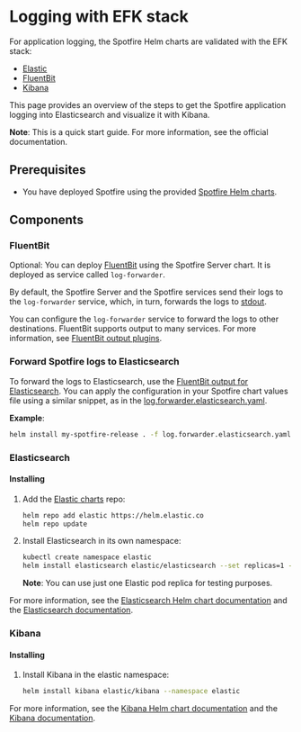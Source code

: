 # Logging with EFK stack

For application logging, the Spotfire Helm charts are validated with the EFK stack: 
- [Elastic](https://www.elastic.co/elasticsearch/)
- [FluentBit](https://fluentbit.io/)
- [Kibana](https://www.elastic.co/kibana/)

This page provides an overview of the steps to get the Spotfire application logging into Elasticsearch and visualize it with Kibana.

**Note**: This is a quick start guide. For more information, see the official documentation.

## Prerequisites

- You have deployed Spotfire using the provided [Spotfire Helm charts](../helm/README.md).

## Components

### FluentBit

Optional: You can deploy [FluentBit](https://fluentbit.io/) using the Spotfire Server chart. It is deployed as service called `log-forwarder`.

By default, the Spotfire Server and the Spotfire services send their logs to the `log-forwarder` service, which, in turn, forwards the logs to [stdout](https://docs.fluentbit.io/manual/pipeline/outputs/standard-output).

You can configure the `log-forwarder` service to forward the logs to other destinations. 
FluentBit supports output to many services.
For more information, see [FluentBit output plugins](https://docs.fluentbit.io/manual/pipeline/outputs).

### Forward Spotfire logs to Elasticsearch

To forward the logs to Elasticsearch, use the [FluentBit output for Elasticsearch](https://docs.fluentbit.io/manual/pipeline/outputs/elasticsearch).
You can apply the configuration in your Spotfire chart values file using a similar snippet, as in the [log.forwarder.elasticsearch.yaml](examples/logging/log.forwarder.elasticsearch.yaml).

**Example**:
```bash
helm install my-spotfire-release . -f log.forwarder.elasticsearch.yaml 
```

### Elasticsearch

#### Installing

1. Add the [Elastic charts](https://github.com/elastic/helm-charts) repo:
    ```bash
    helm repo add elastic https://helm.elastic.co
    helm repo update
    ```

2. Install Elasticsearch in its own namespace:
    ```bash
    kubectl create namespace elastic
    helm install elasticsearch elastic/elasticsearch --set replicas=1 --namespace elastic
    ```

    **Note**: You can use just one Elastic pod replica for testing purposes.

For more information, see the [Elasticsearch Helm chart documentation](https://github.com/elastic/helm-charts/blob/main/elasticsearch/README.md) 
and the [Elasticsearch documentation](https://www.elastic.co/elasticsearch/).

### Kibana

#### Installing

1. Install Kibana in the elastic namespace:
    ```bash
    helm install kibana elastic/kibana --namespace elastic
    ```

For more information, see the [Kibana Helm chart documentation](https://github.com/elastic/helm-charts/tree/main/kibana) 
and the [Kibana documentation](https://www.elastic.co/kibana/).
